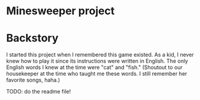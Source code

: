 # Minesweeper project

# Backstory
I started this project when I remembered this game existed. As a kid, I never knew how to play it since its instructions were written in English. The only English words I knew at the time were "cat" and "fish." (Shoutout to our housekeeper at the time who taught me these words. I still remember her favorite songs, haha.)

TODO: 
do the readme file!
